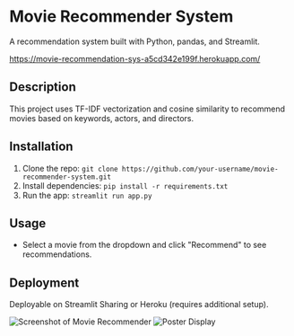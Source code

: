 # Movie Recommender System
A recommendation system built with Python, pandas, and Streamlit.

https://movie-recommendation-sys-a5cd342e199f.herokuapp.com/


## Description
This project uses TF-IDF vectorization and cosine similarity to recommend movies based on keywords, actors, and directors.

## Installation
1. Clone the repo: `git clone https://github.com/your-username/movie-recommender-system.git`
2. Install dependencies: `pip install -r requirements.txt`
3. Run the app: `streamlit run app.py`

## Usage
- Select a movie from the dropdown and click "Recommend" to see recommendations.

## Deployment
Deployable on Streamlit Sharing or Heroku (requires additional setup).



![Screenshot of Movie Recommender](images/movie-rec1.png "Movie Recommender Interface")
![Poster Display](images/movie-rec2.png "Movie Posters")
